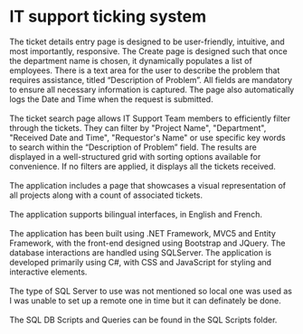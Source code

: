 # IT support ticking system
The ticket details entry page is designed to be user-friendly, intuitive, and most importantly, responsive. The Create page is designed such that once the department name is chosen, it dynamically populates a list of employees. There is a text area for the user to describe the problem that requires assistance, titled “Description of Problem”. All fields are mandatory to ensure all necessary information is captured. The page also automatically logs the Date and Time when the request is submitted.<br /><br />
The ticket search page allows IT Support Team members to efficiently filter through the tickets. They can filter by "Project Name", "Department", "Received Date and Time", "Requestor's Name" or use specific key words to search within the “Description of Problem” field. The results are displayed in a well-structured grid with sorting options available for convenience. If no filters are applied, it displays all the tickets received.
<br /><br />
The application includes a page that showcases a visual representation of all projects along with a count of associated tickets. 
<br /><br />
The application supports bilingual interfaces, in English and French.
<br /><br />
The application has been built using .NET Framework, MVC5 and Entity Framework, with the front-end designed using Bootstrap and JQuery. The database interactions are handled using SQLServer. The application is developed primarily using C#, with CSS and JavaScript for styling and interactive elements.
<br /><br />
The type of SQL Server to use was not mentioned so local one was used as I was unable to set up a remote one in time but it can definately be done.
<br /><br />
The SQL DB Scripts and Queries can be found in the SQL Scripts folder.
